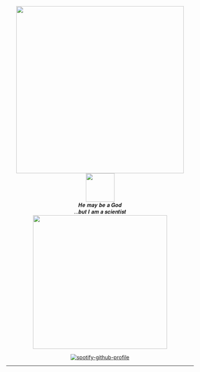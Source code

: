 <div align="center">
  <img src="https://64.media.tumblr.com/28d792a8bbc3d46a94887db65f5ffb40/ccb6ab9b764dcd0a-8b/s400x600/98004a23fee8c27c010430efcabd3fb2041369d7.pnj" width="450"/>
</div>

<div align="center">
  <img src="https://64.media.tumblr.com/514b184b4bdc176b2fbbd954e2fec734/c855523a32c81f23-51/s400x600/9a4478ce271d11234991ce458d1230efaf3cc21c.gifv" width="77"/>
</div>
<div align="center">
  <img src="https://64.media.tumblr.com/0c2e0ea28b624d28e7b4c86c9797c945/2967e7f804e4acb6-98/s400x600/8f8945f0d6b636290ca310b495a3d1ac7c48d079.pnj" width="0"/>
</div>
<div align="center"> 𝑯𝒆 𝒎𝒂𝒚 𝒃𝒆 𝒂 𝑮𝒐𝒅 </div>
<div align="center"> ...𝒃𝒖𝒕 𝑰 𝒂𝒎 𝒂 𝒔𝒄𝒊𝒆𝒏𝒕𝒊𝒔𝒕 </div>
<div align="center">
  <img src="https://64.media.tumblr.com/0c2e0ea28b624d28e7b4c86c9797c945/2967e7f804e4acb6-98/s400x600/8f8945f0d6b636290ca310b495a3d1ac7c48d079.pnj" width="0"/>
</div>
<div align="center">
  <img src="https://64.media.tumblr.com/0c2e0ea28b624d28e7b4c86c9797c945/2967e7f804e4acb6-98/s400x600/8f8945f0d6b636290ca310b495a3d1ac7c48d079.pnj" width="360"/>
</div>
<div align="center">
  <img src="https://64.media.tumblr.com/0c2e0ea28b624d28e7b4c86c9797c945/2967e7f804e4acb6-98/s400x600/8f8945f0d6b636290ca310b495a3d1ac7c48d079.pnj" width="0"/>
</div>


<div align="center">
  
[![spotify-github-profile](https://spotify-github-profile.kittinanx.com/api/view?uid=c71rhhxm4fab5h3z2a4qwejzc&cover_image=true&theme=novatorem&show_offline=false&background_color=121212&interchange=false&bar_color=53b14f&bar_color_cover=false)](https://github.com/kittinan/spotify-github-profile)
</div>

<hr>
